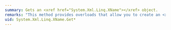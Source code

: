 ```yaml
---
summary: Gets an <xref href="System.Xml.Linq.XName"></xref> object.
remarks: "This method provides overloads that allow you to create an <xref:System.Xml.Linq.XName> from a expanded XML name. You can create an <xref:System.Xml.Linq.XName> from a string in the form `{namespace}localname`, or from a namespace and a local name, specified separately.  \n  \n A much more common and easier way to create an <xref:System.Xml.Linq.XName> is to use the implicit conversion from string. To create a name that is in a namespace, the common approach is to use the addition operator overload that allows you to combine an <xref:System.Xml.Linq.XNamespace> object and a string.  \n  \n For more information and examples, see [How to: Create a Document with Namespaces (C#) (LINQ to XML)](http://msdn.microsoft.com/library/af4a595e-ffb2-4187-a61b-d5ed71642c4c).  \n  \n For more information on using namespaces in [!INCLUDE[vbprvb](~/includes/vbprvb-md.md)], see [Namespaces in Visual Basic (LINQ to XML)](http://msdn.microsoft.com/library/10b7ba7b-518c-4f14-899f-892575d14dcc).  \n  \n Because <xref:System.Xml.Linq.XName> objects are atomized, if there is an existing <xref:System.Xml.Linq.XName> with exactly the same name, the assigned variable will refer to the existing <xref:System.Xml.Linq.XName>. If there is no existing <xref:System.Xml.Linq.XName>, a new one will be created and initialized."
uid: System.Xml.Linq.XName.Get*
---
```

